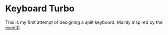 # Keyboard Turbo

This is my first attempt of designing a split keyboard.
Mainly inspired by the [event0]( https://github.com/devplayer0/event0)
